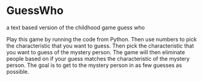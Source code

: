 # GuessWho
a text based version of the childhood game guess who

Play this game by running the code from Python. Then use numbers to pick the characteristic that you want to guess. Then pick the characteristic that you want to guess of the mystery person. The game will then eliminate people based on if your guess matches the characteristic of the mystery person. The goal is to get to the mystery person in as few guesses as possible.
